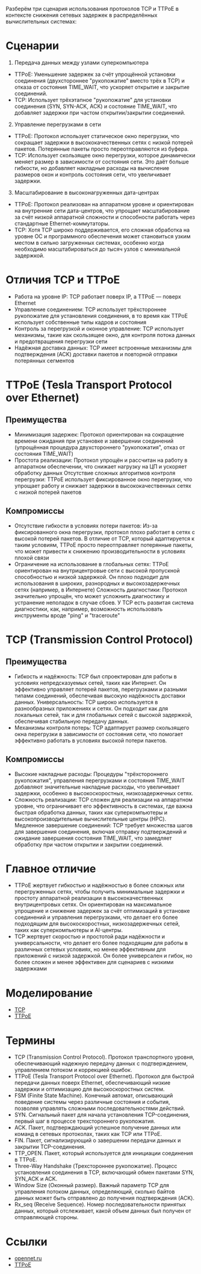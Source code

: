 Разберём три сценария использования протоколов TCP и TTPoE в контексте снижения сетевых задержек в распределённых вычислительных системах:

# Сценарии
1. Передача данных между узлами суперкомпьютера
- TTPoE: Уменьшение задержек за счёт упрощённой установки соединения (двухстороннее "рукопожатие" вместо трёх в TCP) и отказа от состояния TIME_WAIT, что ускоряет открытие и закрытие соединений.
- TCP: Использует трёхэтапное "рукопожатие" для установки соединения (SYN, SYN-ACK, ACK) и состояние TIME_WAIT, что добавляет задержки при частом открытии/закрытии соединений.
2. Управление перегрузками в сети
- TTPoE: Протокол использует статическое окно перегрузки, что сокращает задержки в высококачественных сетях с низкой потерей пакетов. Потерянные пакеты просто переотправляются из буфера.
- TCP: Использует скользящее окно перегрузки, которое динамически меняет размер в зависимости от состояния сети. Это даёт больше гибкости, но добавляет накладные расходы на вычисление размеров окон и контроль состояния сети, что увеличивает задержки.
3. Масштабирование в высоконагруженных дата-центрах
- TTPoE: Протокол реализован на аппаратном уровне и ориентирован на внутренние сети дата-центров, что упрощает масштабирование за счёт низкой аппаратной сложности и способности работать через стандартные Ethernet-коммутаторы.
- TCP: Хотя TCP широко поддерживается, его сложная обработка на уровне ОС и программного обеспечения может становиться узким местом в сильно загруженных системах, особенно когда необходимо масштабироваться до тысяч узлов с минимальной задержкой.

# Отличия TCP и TTPoE
- Работа на уровне IP: TCP работает поверх IP, а TTPoE — поверх Ethernet
- Управление соединением: TCP использует трёхстороннее рукопожатие для установления соединения, в то время как TTPoE использует собственные типы кадров и состояния
- Контроль за перегрузкой и оконное управление: TCP использует механизмы, такие как скользящее окно, для контроля потока данных и предотвращения перегрузки сети
- Надёжная доставка данных: TCP имеет встроенные механизмы для подтверждения (ACK) доставки пакетов и повторной отправки потерянных сегментов

# TTPoE (Tesla Transport Protocol over Ethernet)
## Преимущества
- Минимизация задержек: Протокол ориентирован на сокращение времени ожидания при установке и завершении соединений (упрощённая процедура двухстороннего "рукопожатия", отказ от состояния TIME_WAIT)
- Простота реализации: Протокол упрощён и рассчитан на работу в аппаратном обеспечении, что снижает нагрузку на ЦП и ускоряет обработку данных
Отсутствие сложных алгоритмов контроля перегрузки: TTPoE использует фиксированное окно перегрузки, что упрощает работу и снижает задержки в высококачественных сетях с низкой потерей пакетов
## Компромиссы
- Отсутствие гибкости в условиях потери пакетов: Из-за фиксированного окна перегрузки, протокол плохо работает в сетях с высокой потерей пакетов. В отличие от TCP, который адаптируется к таким условиям, TTPoE просто переотправляет потерянные пакеты, что может привести к снижению производительности в условиях плохой связи
- Ограничение на использование в глобальных сетях: TTPoE ориентирован на внутрицентровые сети с высокой пропускной способностью и низкой задержкой. Он плохо подходит для использования в широких, разнородных и высокозадержечных сетях (например, в Интернете)
Сложность диагностики: Протокол значительно упрощён, что может усложнить диагностику и устранение неполадок в случае сбоев. У TCP есть развитая система диагностики, как, например, возможность использовать инструменты вроде "ping" и "traceroute"

# TCP (Transmission Control Protocol)
## Преимущества
- Гибкость и надёжность: TCP был спроектирован для работы в условиях непредсказуемых сетей, таких как Интернет. Он эффективно управляет потерей пакетов, перегрузками и разными типами соединений, обеспечивая высокую надёжность доставки данных.
Универсальность: TCP широко используется в разнообразных приложениях и сетях. Он подходит как для локальных сетей, так и для глобальных сетей с высокой задержкой, обеспечивая стабильную передачу данных.
- Механизмы контроля потерь: TCP адаптирует размер скользящего окна перегрузки в зависимости от состояния сети, что помогает эффективно работать в условиях высокой потери пакетов.
## Компромиссы
- Высокие накладные расходы: Процедуры "трёхстороннего рукопожатия", управления перегрузками и состояния TIME_WAIT добавляют значительные накладные расходы, что увеличивает задержки, особенно в высокоскоростных, низкозадержечных сетях.
- Сложность реализации: TCP сложен для реализации на аппаратном уровне, что ограничивает его эффективность в системах, где важна быстрая обработка данных, таких как суперкомпьютеры и высокопроизводительные вычислительные центры (HPC).
Медленное завершение соединений: TCP требует множества шагов для завершения соединения, включая отправку подтверждений и ожидание завершения состояния TIME_WAIT, что замедляет обработку при частом открытии и закрытии соединений.

# Главное отличие
- TTPoE жертвует гибкостью и надёжностью в более сложных или перегруженных сетях, чтобы получить минимальные задержки и простоту аппаратной реализации в высококачественных внутрицентровых сетях. Он ориентирован на максимальное упрощение и снижение задержек за счёт оптимизаций в установке соединений и управления перегрузками, что делает его более подходящим для высокоскоростных, низкозадержечных сетей, таких как суперкомпьютеры и AI-центры.
- TCP жертвует скоростью и простотой ради надёжности и универсальности, что делает его более подходящим для работы в различных сетевых условиях, но менее эффективным для приложений с низкой задержкой. Он более универсален и гибок, но более сложен и менее эффективен для сценариев с низкими задержками

# Моделирование
- [TCP](https://github.com/Hedgehogues/Benchmarks/blob/main/code/protocol/tcp.py)
- [TTPoE](https://github.com/Hedgehogues/Benchmarks/blob/main/code/protocol/ttpoe.py)

# Термины
- TCP (Transmission Control Protocol). Протокол транспортного уровня, обеспечивающий надежную передачу данных с подтверждением, управлением потоком и коррекцией ошибок.
- TTPoE (Tesla Transport Protocol over Ethernet). Протокол для быстрой передачи данных поверх Ethernet, обеспечивающий низкие задержки и оптимизацию для высокоскоростных систем.
- FSM (Finite State Machine). Конечный автомат, описывающий поведение системы через различные состояния и события, позволяя управлять сложными последовательностями действий.
- SYN. Сигнальный пакет для начала установления TCP-соединения, первый шаг в процессе трехстороннего рукопожатия.
- ACK. Пакет, подтверждающий успешное получение данных или команд в сетевых протоколах, таких как TCP или TTPoE.
- FIN. Пакет, сигнализирующий о завершении передачи данных и закрытии TCP-соединения.
- TTP_OPEN. Пакет, который используется для инициации соединения в TTPoE.
- Three-Way Handshake (Трехстороннее рукопожатие). Процесс установления соединения в TCP, включающий обмен пакетами SYN, SYN_ACK и ACK.
- Window Size (Оконный размер). Важный параметр TCP для управления потоком данных, определяющий, сколько байтов данных может быть отправлено до получения подтверждения (ACK).
- Rx_seq (Receive Sequence). Номер последовательности принятых данных, который отслеживает, какой объем данных был получен от отправляющей стороны.

# Ссылки
- [opennet.ru](https://www.opennet.ru/opennews/art.shtml?num=61920)
- [TTPoE](https://github.com/teslamotors/ttpoe/)
